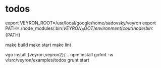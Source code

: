 todos
=====
export VEYRON_ROOT=/usr/local/google/home/sadovsky/veyron
export PATH=./node_modules/.bin:${VEYRON_ROOT}/environment/cout/node/bin:${PATH}

make build
make start
make lint

vgo install {veyron,veyron2}/...
npm install
gofmt -w v/src/veyron/examples/todos
grunt start
